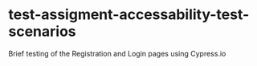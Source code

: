 # test-assigment-accessability-test-scenarios
Brief testing of the Registration and Login pages using Cypress.io
